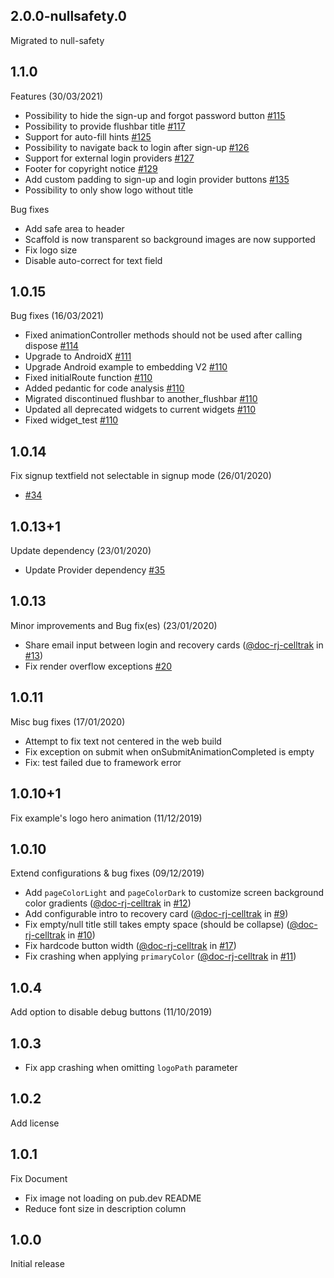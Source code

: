 ## 2.0.0-nullsafety.0
Migrated to null-safety

## 1.1.0
Features (30/03/2021)
* Possibility to hide the sign-up and forgot password button [#115](https://github.com/NearHuscarl/flutter_login/pull/115)
* Possibility to provide flushbar title [#117](https://github.com/NearHuscarl/flutter_login/pull/117)
* Support for auto-fill hints [#125](https://github.com/NearHuscarl/flutter_login/pull/125)
* Possibility to navigate back to login after sign-up [#126](https://github.com/NearHuscarl/flutter_login/pull/126)
* Support for external login providers [#127](https://github.com/NearHuscarl/flutter_login/pull/127)
* Footer for copyright notice [#129](https://github.com/NearHuscarl/flutter_login/pull/129)
* Add custom padding to sign-up and login provider buttons [#135](https://github.com/NearHuscarl/flutter_login/pull/135)
* Possibility to only show logo without title

Bug fixes
* Add safe area to header
* Scaffold is now transparent so background images are now supported
* Fix logo size
* Disable auto-correct for text field

## 1.0.15
Bug fixes (16/03/2021)
* Fixed animationController methods should not be used after calling dispose [#114](https://github.com/NearHuscarl/flutter_login/pull/114)
* Upgrade to AndroidX [#111](https://github.com/NearHuscarl/flutter_login/pull/111)
* Upgrade Android example to embedding V2 [#110](https://github.com/NearHuscarl/flutter_login/pull/110)
* Fixed initialRoute function [#110](https://github.com/NearHuscarl/flutter_login/pull/110)
* Added pedantic for code analysis [#110](https://github.com/NearHuscarl/flutter_login/pull/110)
* Migrated discontinued flushbar to another_flushbar [#110](https://github.com/NearHuscarl/flutter_login/pull/110)
* Updated all deprecated widgets to current widgets [#110](https://github.com/NearHuscarl/flutter_login/pull/110)
* Fixed widget_test [#110](https://github.com/NearHuscarl/flutter_login/pull/110)

## 1.0.14
Fix signup textfield not selectable in signup mode (26/01/2020)
* [#34](https://github.com/NearHuscarl/flutter_login/issues/34)

## 1.0.13+1
Update dependency (23/01/2020)
* Update Provider dependency [#35](https://github.com/NearHuscarl/flutter_login/issues/35)

## 1.0.13 
Minor improvements and Bug fix(es) (23/01/2020)
* Share email input between login and recovery cards ([@doc-rj-celltrak](https://github.com/doc-rj-celltrak) in [#13](https://github.com/NearHuscarl/flutter_login/pull/13))
* Fix render overflow exceptions [#20](https://github.com/NearHuscarl/flutter_login/issues/20)

## 1.0.11
Misc bug fixes (17/01/2020)
- Attempt to fix text not centered in the web build
- Fix exception on submit when onSubmitAnimationCompleted is empty
- Fix: test failed due to framework error

## 1.0.10+1
Fix example's logo hero animation (11/12/2019)

## 1.0.10
Extend configurations & bug fixes (09/12/2019)
* Add `pageColorLight` and `pageColorDark` to customize screen background color gradients ([@doc-rj-celltrak](https://github.com/doc-rj-celltrak) in [#12](https://github.com/NearHuscarl/flutter_login/pull/12))
* Add configurable intro to recovery card ([@doc-rj-celltrak](https://github.com/doc-rj-celltrak) in [#9](https://github.com/NearHuscarl/flutter_login/pull/9))
* Fix empty/null title still takes empty space (should be collapse) ([@doc-rj-celltrak](https://github.com/doc-rj-celltrak) in [#10](https://github.com/NearHuscarl/flutter_login/pull/10))
* Fix hardcode button width ([@doc-rj-celltrak](https://github.com/doc-rj-celltrak) in [#17](https://github.com/NearHuscarl/flutter_login/pull/17))
* Fix crashing when applying `primaryColor` ([@doc-rj-celltrak](https://github.com/doc-rj-celltrak) in [#11](https://github.com/NearHuscarl/flutter_login/pull/11))

## 1.0.4
Add option to disable debug buttons (11/10/2019)

## 1.0.3
* Fix app crashing when omitting `logoPath` parameter

## 1.0.2
Add license

## 1.0.1
Fix Document
* Fix image not loading on pub.dev README
* Reduce font size in description column

## 1.0.0
Initial release